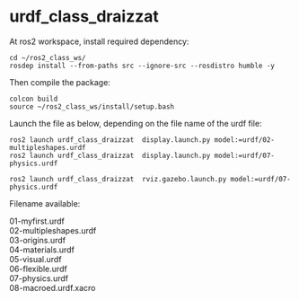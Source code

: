 # urdf_class_draizzat


At ros2 workspace, install required dependency: 

```
cd ~/ros2_class_ws/
rosdep install --from-paths src --ignore-src --rosdistro humble -y

```

Then compile the package:
```
colcon build
source ~/ros2_class_ws/install/setup.bash

```

Launch the file as below, depending on the file name of the urdf file: 

```
ros2 launch urdf_class_draizzat  display.launch.py model:=urdf/02-multipleshapes.urdf
ros2 launch urdf_class_draizzat  display.launch.py model:=urdf/07-physics.urdf 

ros2 launch urdf_class_draizzat  rviz.gazebo.launch.py model:=urdf/07-physics.urdf 

```

Filename available: 

01-myfirst.urdf  
02-multipleshapes.urdf  
03-origins.urdf  
04-materials.urdf  
05-visual.urdf  
06-flexible.urdf  
07-physics.urdf  
08-macroed.urdf.xacro